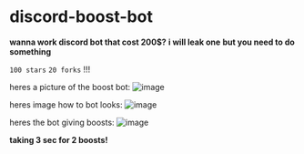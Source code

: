 # discord-boost-bot
**wanna work discord bot that cost 200$?**
**i will leak one**
**but you need to do something**

```100 stars```
```20 forks```
!!!

heres a picture of the boost bot:
![image](https://user-images.githubusercontent.com/101668186/222965473-76b0828d-ef70-4f10-8a4b-08eb05755bd6.png)

heres image how to bot looks:
![image](https://user-images.githubusercontent.com/101668186/222965606-9c18c262-076e-4f0a-b6a5-cf16e8dcd2f9.png)

heres the bot giving boosts:
![image](https://user-images.githubusercontent.com/101668186/222965659-347769b2-f1f3-44be-81bb-775c1267a74c.png)

**taking 3 sec for 2 boosts!**
